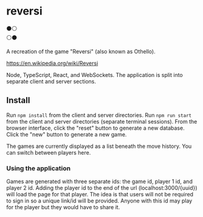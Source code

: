 # reversi

⚫️⚪️\
⚪️⚫️

A recreation of the game "Reversi" (also known as Othello).

<https://en.wikipedia.org/wiki/Reversi>

Node, TypeScript, React, and WebSockets. The application is split into separate client and server sections.

## Install

Run `npm install` from the client and server directories.
Run `npm run start` from the client and server directories (separate terminal sessions).
From the browser interface, click the "reset" button to generate a new database.
Click the "new" button to generate a new game.

The games are currently displayed as a list beneath the move history. You can switch between players here.

### Using the application

Games are generated with three separate ids: the game id, player 1 id, and player 2 id. Adding the player id to the end of the url (localhost:3000/{uuid}) will load the page for that player. The idea is that users will not be required to sign in so a unique link/id will be provided. Anyone with this id may play for the player but they would have to share it.
